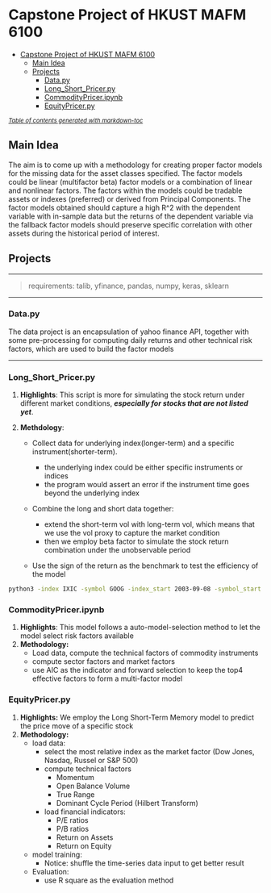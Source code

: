 # Capstone Project of HKUST MAFM 6100

- [Capstone Project of HKUST MAFM 6100](#capstone-project-of-hkust-mafm-6100)
  * [Main Idea](#main-idea)
  * [Projects](#projects)
    + [Data.py](#datapy)
    + [Long_Short_Pricer.py](#long-short-pricerpy)
    + [CommodityPricer.ipynb](#commoditypriceripynb)
    + [EquityPricer.py](#equitypricerpy)

<small><i><a href='http://ecotrust-canada.github.io/markdown-toc/'>Table of contents generated with markdown-toc</a></i></small>

## Main Idea

The aim is to come up with a methodology for creating proper factor models for the missing data for the asset classes specified. The factor models could be linear (multifactor beta) factor models or a combination of linear and nonlinear factors. The factors within the models could be tradable assets or indexes (preferred) or derived from Principal Components. The factor models obtained should capture a high R^2 with the dependent variable with in-sample data but the returns of the dependent variable via the fallback factor models should preserve specific correlation with other assets during the historical period of interest.



## Projects

---

> requirements: talib, yfinance, pandas, numpy, keras, sklearn

---



### Data.py

The data project is an encapsulation of yahoo finance API, together with some pre-processing for computing daily returns and other technical risk factors, which are used to build the factor models

---



### Long_Short_Pricer.py

1. **Highlights**: This script is more for simulating the stock return under different market conditions, ***especially for stocks that are not listed yet***. 

2. **Methdology**:

   - Collect data for underlying index(longer-term) and a specific instrument(shorter-term).
     - the underlying index could be either specific instruments or indices 
     - the program would assert an error if the instrument time goes beyond the underlying index

   - Combine the long and short data together: 
     - extend the short-term vol with long-term vol, which means that we use the vol proxy to capture the market condition
     -  then we employ beta factor to simulate the stock return combination under the unobservable period
   - Use the sign of the return as the benchmark to test the efficiency of the model

~~~bash
python3 -index IXIC -symbol GOOG -index_start 2003-09-08 -symbol_start 2005-08-09
~~~



### CommodityPricer.ipynb

1. **Highlights**: This model follows a auto-model-selection method to let the model select risk factors available 
2. **Methodology:** 
   - Load data, compute the technical factors of commodity instruments
   - compute sector factors and market factors
   - use AIC as the indicator and forward selection to keep the top4 effective factors to form a multi-factor model



### EquityPricer.py

1. **Highlights:** We employ the Long Short-Term Memory model to predict the price move of a specific stock
2. **Methodology:** 
   - load data:
     - select the most relative index as the market factor (Dow Jones, Nasdaq, Russel or S&P 500)
     - compute technical factors
       - Momentum
       - Open Balance Volume
       - True Range
       - Dominant Cycle Period (Hilbert Transform)
     - load financial indicators:
       - P/E ratios
       - P/B ratios
       - Return on Assets
       - Return on Equity
   - model training:
     - Notice: shuffle the time-series data input to get better result
   - Evaluation: 
     - use R square as the evaluation method



